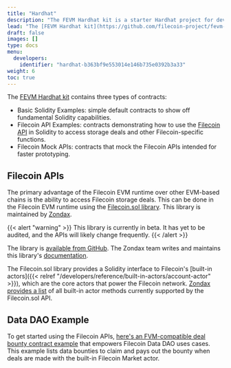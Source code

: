 ```yaml
---
title: "Hardhat"
description: "The FEVM Hardhat kit is a starter Hardhat project for developing, deploying, and testing Solidity smart contracts on the Filecoin EVM runtime."
lead: "The [FEVM Hardhat kit](https://github.com/filecoin-project/fevm-hardhat-kit) is a starter Hardhat project for developing, deploying, and testing Solidity smart contracts on the Filecoin EVM runtime."
draft: false
images: []
type: docs
menu:
  developers:
    identifier: "hardhat-b363bf9e553014e146b735e0392b3a33"
weight: 6
toc: true
---
```


The [FEVM Hardhat kit](https://github.com/filecoin-project/fevm-hardhat-kit) contains three types of contracts:

- Basic Solidity Examples: simple default contracts to show off fundamental Solidity capabilities.
- Filecoin API Examples: contracts demonstrating how to use the [Filecoin API](#filecoin-apis) in Solidity to access storage deals and other Filecoin-specific functions.
- Filecoin Mock APIs: contracts that mock the Filecoin APIs intended for faster prototyping.

## Filecoin APIs

The primary advantage of the Filecoin EVM runtime over other EVM-based chains is the ability to access Filecoin storage deals. This can be done in the Filecoin EVM runtime using the [Filecoin.sol library](https://github.com/Zondax/filecoin-solidity). This library is maintained by [Zondax](https://zondax.ch/).

{{< alert "warning" >}}
This library is currently in beta. It has yet to be audited, and the APIs will likely change frequently.
{{< /alert >}}

The library is [available from GitHub](https://github.com/Zondax/filecoin-solidity). The Zondax team writes and maintains this library's [documentation](https://docs.zondax.ch/fevm/filecoin-solidity).

The Filecoin.sol library provides a Solidity interface to Filecoin's [built-in actors]({{< relref "/developers/reference/built-in-actors/account-actor" >}}), which are the core actors that power the Filecoin network. [Zondax provides a list](https://docs.zondax.ch/fevm/filecoin-solidity/api/) of all built-in actor methods currently supported by the Filecoin.sol API.

## Data DAO Example

To get started using the Filecoin APIs, [here's an FVM-compatible deal bounty contract example](https://github.com/lotus-web3/deal-bounty-contract/) that empowers Filecoin Data DAO uses cases. This example lists data bounties to claim and pays out the bounty when deals are made with the built-in Filecoin Market actor.
